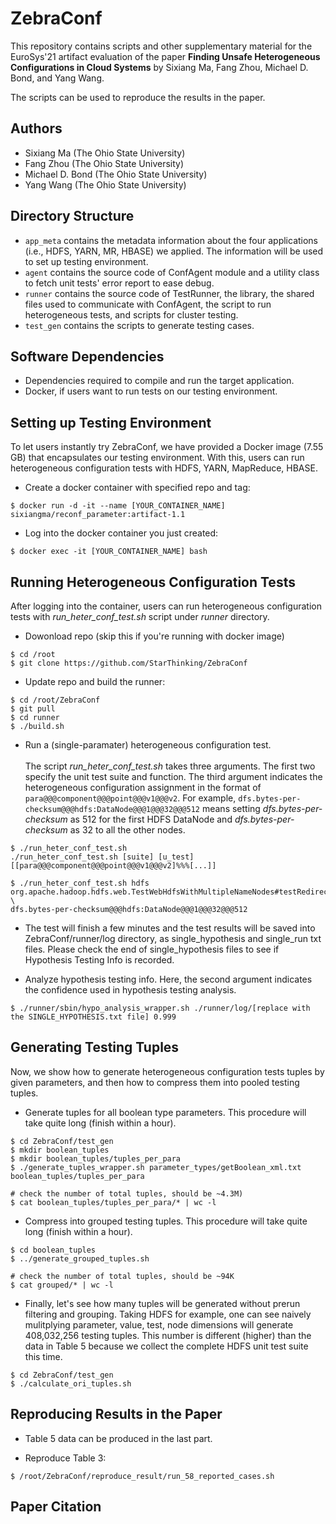 # ZebraConf
This repository contains scripts and other supplementary material
for the EuroSys'21 artifact evaluation of the paper **Finding Unsafe Heterogeneous Configurations in Cloud Systems** 
by Sixiang Ma, Fang Zhou, Michael D. Bond, and Yang Wang.

The scripts can be used to reproduce the results in the paper.

## Authors
 * Sixiang Ma (The Ohio State University)
 * Fang Zhou (The Ohio State University)
 * Michael D. Bond (The Ohio State University)
 * Yang Wang (The Ohio State University)

## Directory Structure
 * `app_meta` contains the metadata information about the four applications (i.e., HDFS, YARN, MR, HBASE) we applied. The information will be used to set up testing environment.
 * `agent` contains the source code of ConfAgent module and a utility class to fetch unit tests' error report to ease debug. 
 * `runner` contains the source code of TestRunner, the library, the shared files used to communicate with ConfAgent,  the script to run heterogeneous tests, and scripts for cluster testing.
 * `test_gen` contains the scripts to generate testing cases.

## Software Dependencies
* Dependencies required to compile and run the target application.
* Docker, if users want to run tests on our testing environment.

## Setting up Testing Environment
To let users instantly try ZebraConf, we have provided a Docker image (7.55 GB) that encapsulates our testing environment. With this, users can run heterogeneous configuration tests with HDFS, YARN, MapReduce, HBASE. 

- Create a docker container with specified repo and tag:
```
$ docker run -d -it --name [YOUR_CONTAINER_NAME] sixiangma/reconf_parameter:artifact-1.1
```

- Log into the docker container you just created:
```
$ docker exec -it [YOUR_CONTAINER_NAME] bash
```

## Running Heterogeneous Configuration Tests
After logging into the container, users can run heterogeneous configuration tests with *run_heter_conf_test.sh* script under *runner* directory. 

- Dowonload repo (skip this if you're running with docker image) 
```
$ cd /root
$ git clone https://github.com/StarThinking/ZebraConf
```

- Update repo and build the runner:
```
$ cd /root/ZebraConf
$ git pull
$ cd runner
$ ./build.sh
```

- Run a (single-paramater) heterogeneous configuration test.<br><br>The script *run_heter_conf_test.sh* takes three arguments. The first two specify the unit test suite and function. The third argument indicates the heterogeneous configuration assignment in the format of `para@@@component@@@point@@@v1@@@v2`. For example, `dfs.bytes-per-checksum@@@hdfs:DataNode@@@1@@@32@@@512` means setting *dfs.bytes-per-checksum* as 512 for the first HDFS DataNode and *dfs.bytes-per-checksum* as 32 to all the other nodes.
```
$ ./run_heter_conf_test.sh
./run_heter_conf_test.sh [suite] [u_test] [[para@@@component@@@point@@@v1@@@v2]%%%[...]]

$ ./run_heter_conf_test.sh hdfs org.apache.hadoop.hdfs.web.TestWebHdfsWithMultipleNameNodes#testRedirect \
dfs.bytes-per-checksum@@@hdfs:DataNode@@@1@@@32@@@512
```

- The test will finish a few minutes and the test results will be saved into ZebraConf/runner/log directory, as single\_hypothesis and single\_run txt files. Please check the end of single\_hypothesis files to see if Hypothesis Testing Info is recorded.

- Analyze hypothesis testing info. Here, the second argument indicates the confidence used in hypothesis testing analysis.
```
$ ./runner/sbin/hypo_analysis_wrapper.sh ./runner/log/[replace with the SINGLE_HYPOTHESIS.txt file] 0.999
```

## Generating Testing Tuples
Now, we show how to generate heterogeneous configuration tests tuples by given parameters, and then how to compress them into pooled testing tuples.

- Generate tuples for all boolean type parameters. This procedure will take quite long (finish within a hour).
```
$ cd ZebraConf/test_gen
$ mkdir boolean_tuples
$ mkdir boolean_tuples/tuples_per_para
$ ./generate_tuples_wrapper.sh parameter_types/getBoolean_xml.txt boolean_tuples/tuples_per_para

# check the number of total tuples, should be ~4.3M)
$ cat boolean_tuples/tuples_per_para/* | wc -l 
```

- Compress into grouped testing tuples. This procedure will take quite long (finish within a hour). 
```
$ cd boolean_tuples
$ ../generate_grouped_tuples.sh

# check the number of total tuples, should be ~94K
$ cat grouped/* | wc -l
```

- Finally, let's see how many tuples will be generated without prerun filtering and grouping. Taking HDFS for example, one can see naively mulitplying parameter, value, test, node dimensions will generate 408,032,256 testing tuples. This number is different (higher) than the data in Table 5 because we collect the complete HDFS unit test suite this time. 
```
$ cd ZebraConf/test_gen
$ ./calculate_ori_tuples.sh
```

## Reproducing Results in the Paper
- Table 5 data can be produced in the last part.

- Reproduce Table 3:
```
$ /root/ZebraConf/reproduce_result/run_58_reported_cases.sh

```

Paper Citation
---------------------
